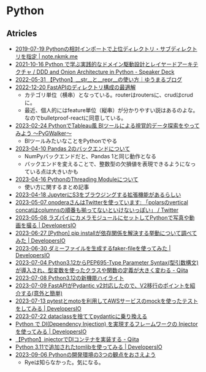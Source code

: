 # Python

## Atricles

- [2019-07-19 Pythonの相対インポートで上位ディレクトリ・サブディレクトリを指定 | note.nkmk.me](https://note.nkmk.me/python-relative-import/)
- [2021-10-16 Python で学ぶ実践的なドメイン駆動設計とレイヤードアーキテクチャ / DDD and Onion Architecture in Python - Speaker Deck](https://speakerdeck.com/iktakahiro/ddd-and-onion-architecture-in-python)
- [2022-05-31 【Python】__str__と__repr__の使い方｜ゆうまるブログ](https://yumarublog.com/python/str-repr/)
- [2022-12-20 FastAPIのディレクトリ構成の最適解](https://zenn.dev/dencyu/articles/a94928b9ce45f7)
  - カテゴリ単位（横串）となっている。routerはroutersに、crudはcrudに。
  - 最近、個人的にはfeature単位（縦串）が分かりやすい説はあるのよな。なのでbulletproof-reactに同意している。
- [2023-02-24 PythonでTableau風 BIツールによる視覚的データ探索をやってみよう 〜PyGWalker〜](https://qiita.com/hima2b4/items/dfdfb77cf3a588f4131a)
  - BIツールみたいなことをPythonでやる
- [2023-04-10 Pandas 2のバックエンドについて](https://blog.amedama.jp/entry/pandas2-dtype-backend)
  - NumPyバックエンドだと、Pandas 1と同じ動作となる
  - バックエンドを変えることで、整数型の欠損値を表現できるようになっている点は大きいかも
- [2023-04-16 PythonのThreading Moduleについて](https://note.com/mega_gorilla/n/n101748d37b07)
  - 使い方に関するまとめ記事
- [2023-04-18 JupyterにS3をブラウジングする拡張機能があるらしい](https://dev.classmethod.jp/articles/202304-jupyterhub_s3-md/)
- [2023-05-07 onoderaさんはTwitterを使っています: 「polarsのvertical concatはcolumnsの順番も揃ってないといけないっぽい」 / Twitter](https://twitter.com/0verfit/status/1655151985988091905?s=12&t=0nszgXsDXAd-L4WiCutIWg)
- [2023-05-08 ラズパイにカメラモジュールにセットしてPythonで写真や動画を撮る | DevelopersIO](https://dev.classmethod.jp/articles/raspberrypi-camera-freenove/)
- [2023-06-27 [Python] pip installが依存関係を解決する挙動について調べてみた | DevelopersIO](https://dev.classmethod.jp/articles/pip-requirements-resolve-dependency/)
- [2023-06-30 ダミーファイルを生成するfaker-fileを使ってみた | DevelopersIO](https://dev.classmethod.jp/articles/faker-file-for-generating-dummy-files/)
- [2023-07-04 Python3.12からPEP695-Type Parameter Syntax(型引数構文)が導入され、型変数を使ったクラスや関数の定義が大きく変わる - Qiita](https://qiita.com/junkmd/items/1aa7be17401cfebab92d)
- [2023-07-08 Python3.12の新機能ハイライト](https://zenn.dev/yosemat/articles/3e01d9d6a2d80c)
- [2023-07-09 FastAPIがPydantic v2対応したので、V2移行のポイントを紹介する(意外と簡単)](https://zenn.dev/tk_resilie/articles/fastapi0100_pydanticv2)
- [2023-07-13 pytestとmotoを利用してAWSサービスのmockを使ったテストをしてみる | DevelopersIO](https://dev.classmethod.jp/articles/pytest-moto-aws-service-mock/)
- [2023-07-22 dataclassを捨ててpydanticに乗り換える](https://zenn.dev/yosemat/articles/dd69000307f468)
- [Python で DI(Dependency Injection) を実現するフレームワークの Injector を使ってみる | DevelopersIO](https://dev.classmethod.jp/articles/python-injector-launch01/)
- [【Python】injectorでDIコンテナを実装する - Qiita](https://qiita.com/Jazuma/items/9fa15b36f61f9d1e770c)
- [Python 3.11で追加されたtomlibを使ってみる | DevelopersIO](https://dev.classmethod.jp/articles/python-3-11-use-tomlib/)
- [2023-09-06 Pythonの開発環境の3つの観点をおさえよう](https://zenn.dev/os1ma/articles/935f6e653f1052)
  - Ryeは知らなかった。気になる。